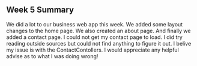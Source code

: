 <!DOCTYPE html>
<html>
<body>

<h2>Week 5 Summary</h2>
<p>  
  We did a lot to our business web app this week. We added some layout changes to the home page. We also created an about page. And finally we added a contact page. 
  I could not get my contact page to load. I did try reading outside sources but could not find anything to figure it out. I belive my issue is with the ContactContollers. 
  I would appreciate any helpful advise as to what I was doing wrong! 
</p>
